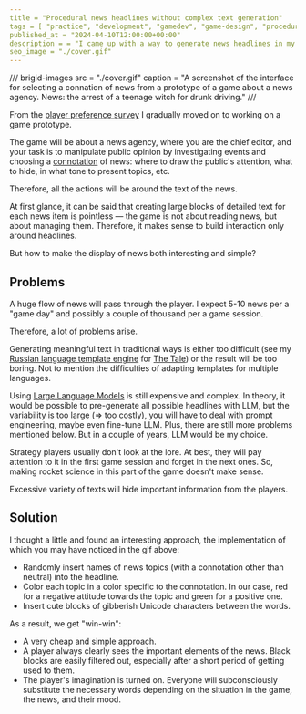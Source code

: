 ```yaml
---
title = "Procedural news headlines without complex text generation"
tags = [ "practice", "development", "gamedev", "game-design", "procedural-content-generation", "world-builders"]
published_at = "2024-04-10T12:00:00+00:00"
description = = "I came up with a way to generate news headlines in my game prototype without complex text generation."
seo_image = "./cover.gif"
---
```


/// brigid-images
src = "./cover.gif"
caption = "A screenshot of the interface for selecting a connation of news from a prototype of a game about a news agency. News: the arrest of a teenage witch for drunk driving."
///

From the [player preference survey](post:making-a-fictional-universe-quantity-survey-processing) I gradually moved on to working on a game prototype.

The game will be about a news agency, where you are the chief editor, and your task is to manipulate public opinion by investigating events and choosing a [connotation](https://en.wikipedia.org/wiki/Connotation) of news: where to draw the public's attention, what to hide, in what tone to present topics, etc.

Therefore, all the actions will be around the text of the news.

At first glance, it can be said that creating large blocks of detailed text for each news item is pointless — the game is not about reading news, but about managing them. Therefore, it makes sense to build interaction only around headlines.

But how to make the display of news both interesting and simple?

<!-- more -->

## Problems

A huge flow of news will pass through the player. I expect 5-10 news per a "game day" and possibly a couple of thousand per a game session.

Therefore, a lot of problems arise.

Generating meaningful text in traditional ways is either too difficult (see my [Russian language template engine](https://github.com/the-tale/utg) for [The Tale](https://the-tale.org/)) or the result will be too boring. Not to mention the difficulties of adapting templates for multiple languages.

Using [Large Language Models](https://en.wikipedia.org/wiki/Large_language_model) is still expensive and complex. In theory, it would be possible to pre-generate all possible headlines with LLM, but the variability is too large (=> too costly), you will have to deal with prompt engineering, maybe even fine-tune LLM. Plus, there are still more problems mentioned below. But in a couple of years, LLM would be my choice.

Strategy players usually don't look at the lore. At best, they will pay attention to it in the first game session and forget in the next ones. So, making rocket science in this part of the game doesn't make sense.

Excessive variety of texts will hide important information from the players.

## Solution

I thought a little and found an interesting approach, the implementation of which you may have noticed in the gif above:

- Randomly insert names of news topics (with a connotation other than neutral) into the headline.
- Color each topic in a color specific to the connotation. In our case, red for a negative attitude towards the topic and green for a positive one.
- Insert cute blocks of gibberish Unicode characters between the words.

As a result, we get "win-win":

- A very cheap and simple approach.
- A player always clearly sees the important elements of the news. Black blocks are easily filtered out, especially after a short period of getting used to them.
- The player's imagination is turned on. Everyone will subconsciously substitute the necessary words depending on the situation in the game, the news, and their mood.
